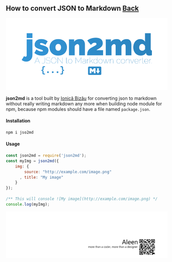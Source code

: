 ## How to convert JSON to Markdown [Back](./qa.md)

<img src="./json2md.png">

**json2md** is a tool built by [Ionică Bizău](https://github.com/IonicaBizau) for converting json to markdown without really writing markdown any more when building node module for npm, because npm modules should have a file named `package.json`.

#### Installation

```bash
npm i jso2md
```

#### Usage

```js
const json2md = require('json2md');
const myImg = json2md({
    img: {
        source: "http://example.com/image.png"
      , title: "My image"
    }
});

/** This will console ![My image](http://example.com/image.png) */
console.log(myImg);
```

<a href="http://aleen42.github.io/" target="_blank" ><img src="./../pic/tail.gif"></a>
